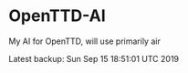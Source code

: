# OpenTTD-AI
My AI for OpenTTD, will use primarily air

Latest backup: Sun Sep 15 18:51:01 UTC 2019
